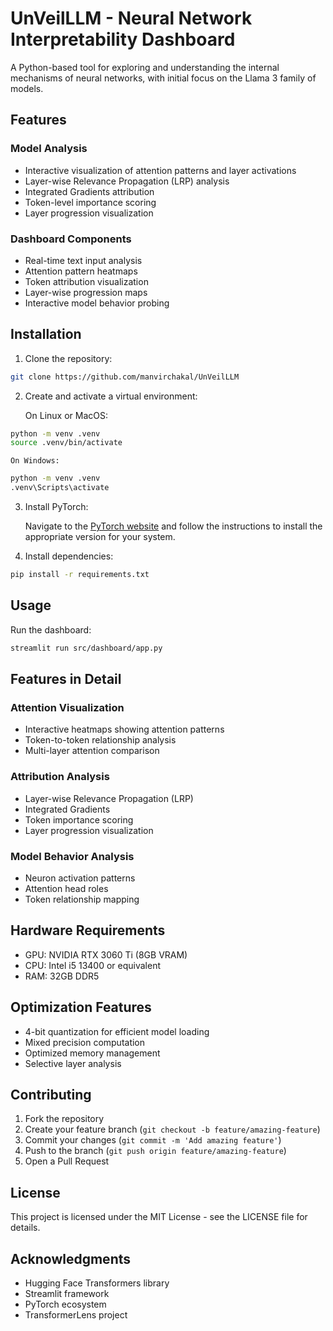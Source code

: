 # UnVeilLLM - Neural Network Interpretability Dashboard

A Python-based tool for exploring and understanding the internal mechanisms of neural networks, with initial focus on the Llama 3 family of models.

## Features

### Model Analysis
- Interactive visualization of attention patterns and layer activations
- Layer-wise Relevance Propagation (LRP) analysis
- Integrated Gradients attribution
- Token-level importance scoring
- Layer progression visualization

### Dashboard Components
- Real-time text input analysis
- Attention pattern heatmaps
- Token attribution visualization
- Layer-wise progression maps
- Interactive model behavior probing

## Installation

1. Clone the repository:

```bash
git clone https://github.com/manvirchakal/UnVeilLLM
```

2. Create and activate a virtual environment:

    On Linux or MacOS:
```bash
python -m venv .venv
source .venv/bin/activate
```

    On Windows:
```bash
python -m venv .venv
.venv\Scripts\activate
```

3. Install PyTorch:

    Navigate to the [PyTorch website](https://pytorch.org/get-started/locally/) and follow the instructions to install the appropriate version for your system.

4. Install dependencies:

```bash
pip install -r requirements.txt
```

## Usage

Run the dashboard:

```bash
streamlit run src/dashboard/app.py
```

## Features in Detail

### Attention Visualization
- Interactive heatmaps showing attention patterns
- Token-to-token relationship analysis
- Multi-layer attention comparison

### Attribution Analysis
- Layer-wise Relevance Propagation (LRP)
- Integrated Gradients
- Token importance scoring
- Layer progression visualization

### Model Behavior Analysis
- Neuron activation patterns
- Attention head roles
- Token relationship mapping

## Hardware Requirements

- GPU: NVIDIA RTX 3060 Ti (8GB VRAM)
- CPU: Intel i5 13400 or equivalent
- RAM: 32GB DDR5

## Optimization Features

- 4-bit quantization for efficient model loading
- Mixed precision computation
- Optimized memory management
- Selective layer analysis

## Contributing

1. Fork the repository
2. Create your feature branch (`git checkout -b feature/amazing-feature`)
3. Commit your changes (`git commit -m 'Add amazing feature'`)
4. Push to the branch (`git push origin feature/amazing-feature`)
5. Open a Pull Request

## License

This project is licensed under the MIT License - see the LICENSE file for details.

## Acknowledgments

- Hugging Face Transformers library
- Streamlit framework
- PyTorch ecosystem
- TransformerLens project